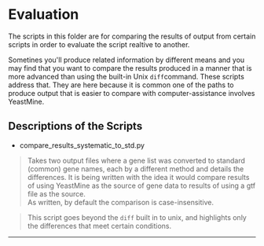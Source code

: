 Evaluation
==========

The scripts in this folder are for comparing the results of output from certain scripts in order to evaluate the script realtive to another.

Sometines you'll produce related information by different means and you may find that you want to compare the results produced in a manner that is more advanced than using the built-in Unix `diff`command. These scripts address that. They are here because it is common one of the paths to produce output that is easier to compare with computer-assistance involves YeastMine.



Descriptions of the Scripts
---------------------------

- compare_results_systematic_to_std.py

> Takes two output files where a gene list was converted to standard (common) gene names, each by a different method and details the differences. It is being written with the idea it would compare results of using YeastMine as the source of gene data to results of using a gtf file as the source.  
As written, by default the comparison is case-insensitive.

> This script goes beyond the `diff` built in to unix, and highlights only the differences that meet certain conditions.


---


